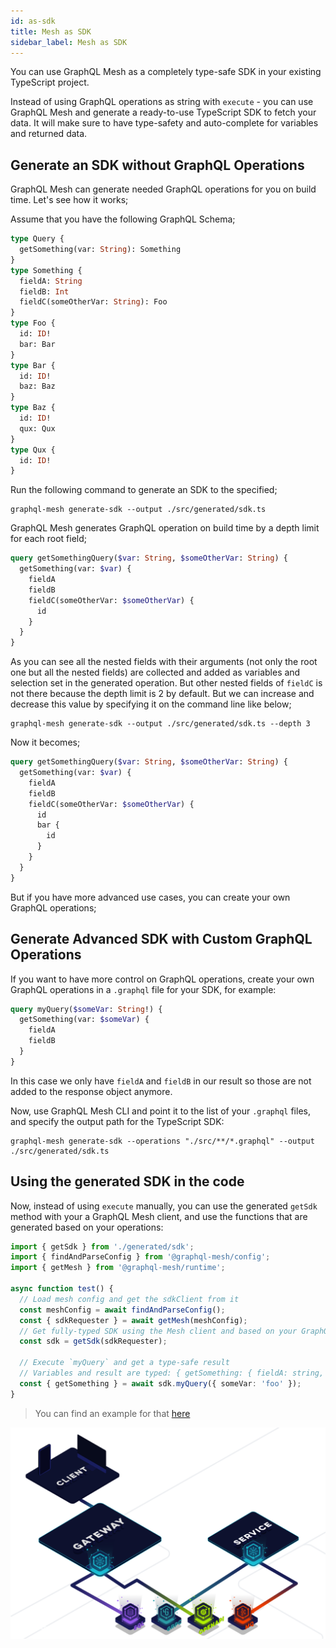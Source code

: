 ```yaml
---
id: as-sdk
title: Mesh as SDK
sidebar_label: Mesh as SDK
---
```


You can use GraphQL Mesh as a completely type-safe SDK in your existing TypeScript project.

Instead of using GraphQL operations as string with `execute` - you can use GraphQL Mesh and generate a ready-to-use TypeScript SDK to fetch your data. It will make sure to have type-safety and auto-complete for variables and returned data.

## Generate an SDK without GraphQL Operations

GraphQL Mesh can generate needed GraphQL operations for you on build time. Let's see how it works;

Assume that you have the following GraphQL Schema;
```graphql
type Query {
  getSomething(var: String): Something
}
type Something {
  fieldA: String
  fieldB: Int
  fieldC(someOtherVar: String): Foo
}
type Foo {
  id: ID!
  bar: Bar
}
type Bar {
  id: ID!
  baz: Baz
}
type Baz {
  id: ID!
  qux: Qux
}
type Qux {
  id: ID!
}
```

Run the following command to generate an SDK to the specified;
```
graphql-mesh generate-sdk --output ./src/generated/sdk.ts
```

GraphQL Mesh generates GraphQL operation on build time by a depth limit for each root field;
```graphql
query getSomethingQuery($var: String, $someOtherVar: String) {
  getSomething(var: $var) {
    fieldA
    fieldB
    fieldC(someOtherVar: $someOtherVar) {
      id
    }
  }
} 
```

As you can see all the nested fields with their arguments (not only the root one but all the nested fields) are collected and added as variables and selection set in the generated operation.
But other nested fields of `fieldC` is not there because the depth limit is 2 by default. But we can increase and decrease this value by specifying it on the command line like below;

```
graphql-mesh generate-sdk --output ./src/generated/sdk.ts --depth 3
```

Now it becomes;
```graphql
query getSomethingQuery($var: String, $someOtherVar: String) {
  getSomething(var: $var) {
    fieldA
    fieldB
    fieldC(someOtherVar: $someOtherVar) {
      id
      bar {
        id
      }
    }
  }
} 
```

But if you have more advanced use cases, you can create your own GraphQL operations;

## Generate Advanced SDK with Custom GraphQL Operations

If you want to have more control on GraphQL operations, create your own GraphQL operations in a `.graphql` file for your SDK, for example:

```graphql
query myQuery($someVar: String!) {
  getSomething(var: $someVar) {
    fieldA
    fieldB
  }
}
```

In this case we only have `fieldA` and `fieldB` in our result so those are not added to the response object anymore.

Now, use GraphQL Mesh CLI and point it to the list of your `.graphql` files, and specify the output path for the TypeScript SDK:

```
graphql-mesh generate-sdk --operations "./src/**/*.graphql" --output ./src/generated/sdk.ts
```

## Using the generated SDK in the code

Now, instead of using `execute` manually, you can use the generated `getSdk` method with your a GraphQL Mesh client, and use the functions that are generated based on your operations:

```ts
import { getSdk } from './generated/sdk';
import { findAndParseConfig } from '@graphql-mesh/config';
import { getMesh } from '@graphql-mesh/runtime';

async function test() {
  // Load mesh config and get the sdkClient from it
  const meshConfig = await findAndParseConfig();
  const { sdkRequester } = await getMesh(meshConfig);
  // Get fully-typed SDK using the Mesh client and based on your GraphQL operations
  const sdk = getSdk(sdkRequester);

  // Execute `myQuery` and get a type-safe result
  // Variables and result are typed: { getSomething: { fieldA: string, fieldB: number }, errors?: GraphQLError[] }
  const { getSomething } = await sdk.myQuery({ someVar: 'foo' });
}
```

> You can find an example for that [here](https://github.com/Urigo/graphql-mesh/tree/master/examples/postgres-geodb#using-the-generated-sdk)


![GraphQL Mesh](/img/as-sdk.png)
